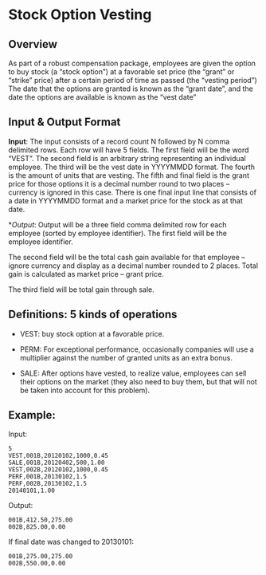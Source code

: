 Stock Option Vesting
============================

## Overview
As part of a robust compensation package, employees are given the option to buy stock (a “stock option”) at a favorable set price (the “grant” or “strike” price) after a certain period of time as passed (the “vesting period”) The date that the options are granted is known as the “grant date”, and the date the options are available is known as the “vest date”

## Input & Output Format

**Input**: The input consists of a record count N followed by N comma delimited rows. Each row will have 5 fields. The first field will be the word “VEST”. The second field is an arbitrary string representing an individual employee. The third will be the vest date in YYYYMMDD format. The fourth is the amount of units that are vesting. The fifth and final field is the grant price for those options it is a decimal number round to two places – currency is ignored in this case. There is one final input line that consists of a date in YYYYMMDD format and a market price for the stock as at that date.

**Output*: Output will be a three field comma delimited row for each employee (sorted by employee identifier).
The first field will be the employee identifier.

The second field will be the total cash gain available for that employee – ignore currency and display as a decimal number rounded to 2 places.
Total gain is calculated as market price – grant price.

The third field will be total gain through sale.


## Definitions: 5 kinds of operations

* VEST: buy stock option at a favorable price.

* PERM: For exceptional performance, occasionally companies will use a multiplier against the number of granted units as an extra bonus.

* SALE: After options have vested, to realize value, employees can sell their options on the market (they also need to buy them, but that will not be taken into account for this problem).


## Example:

Input:

```
5
VEST,001B,20120102,1000,0.45
SALE,001B,20120402,500,1.00
VEST,002B,20120102,1000,0.45
PERF,001B,20130102,1.5
PERF,002B,20130102,1.5
20140101,1.00
```

Output:

```
001B,412.50,275.00
002B,825.00,0.00
```

If final date was changed to 20130101:

```
001B,275.00,275.00
002B,550.00,0.00
```
